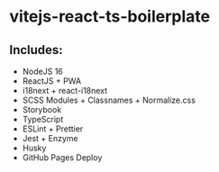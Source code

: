 # vitejs-react-ts-boilerplate

## Includes:

* NodeJS 16
* ReactJS + PWA
* i18next + react-i18next
* SCSS Modules + Classnames + Normalize.css
* Storybook
* TypeScript
* ESLint + Prettier
* Jest + Enzyme
* Husky
* GitHub Pages Deploy

